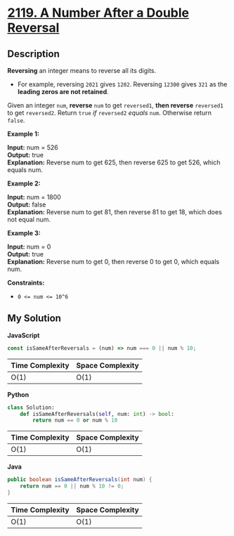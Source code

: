 # [2119. A Number After a Double Reversal](https://leetcode.com/problems/a-number-after-a-double-reversal)

## Description

**Reversing** an integer means to reverse all its digits.

- For example, reversing `2021` gives `1202`. Reversing `12300` gives `321` as the **leading zeros are not retained**.

Given an integer `num`, **reverse** `num` to get `reversed1`, **then reverse** `reversed1` to get `reversed2`. Return `true` _if_ `reversed2` _equals_ `num`. Otherwise return `false`.

**Example 1:**

**Input:** num = 526  
**Output:** true  
**Explanation:** Reverse num to get 625, then reverse 625 to get 526, which equals num.

**Example 2:**

**Input:** num = 1800  
**Output:** false  
**Explanation:** Reverse num to get 81, then reverse 81 to get 18, which does not equal num.

**Example 3:**

**Input:** num = 0  
**Output:** true  
**Explanation:** Reverse num to get 0, then reverse 0 to get 0, which equals num.

**Constraints:**

- `0 <= num <= 10^6`

## My Solution

**JavaScript**

```js
const isSameAfterReversals = (num) => num === 0 || num % 10;
```

| Time Complexity | Space Complexity |
| --------------- | ---------------- |
| O(1)            | O(1)             |

**Python**

```py
class Solution:
    def isSameAfterReversals(self, num: int) -> bool:
        return num == 0 or num % 10
```

| Time Complexity | Space Complexity |
| --------------- | ---------------- |
| O(1)            | O(1)             |

**Java**

```java
public boolean isSameAfterReversals(int num) {
    return num == 0 || num % 10 != 0;
}
```

| Time Complexity | Space Complexity |
| --------------- | ---------------- |
| O(1)            | O(1)             |